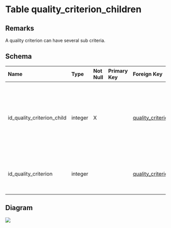 # Table quality\_criterion\_children #
## Remarks ##
A quality criterion can have several sub criteria.

## Schema ##
| **Name** | **Type** | **Not Null** | **Primary Key** | **Foreign Key** | **Remarks** |
|:---------|:---------|:-------------|:----------------|:----------------|:------------|
| id\_quality\_criterion\_child | integer  | X            |                 | [quality\_criterion](quality_criterion.md)(id\_quality\_criterion) | This is a foreign key to the table quality\_criterion. It is also the primary key of the table. It corresponds to the quality criterion that defines the sub criterion. |
| id\_quality\_criterion | integer  |              |                 | [quality\_criterion](quality_criterion.md)(id\_quality\_criterion) | This is a foreign key to the table quality\_criterion. It corresponds to the parent criterion. |

## Diagram ##
<img src='http://www.sigmah.org/svg_load.php?file=http://sigma-h.googlecode.com/svn/wiki/diagrams/quality_criterion_children.svg' />